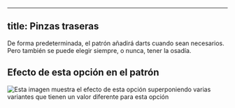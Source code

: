 ***

## title: Pinzas traseras

De forma predeterminada, el patrón añadirá darts cuando sean necesarios. Pero también se puede elegir siempre, o nunca, tener la osadía.

## Efecto de esta opción en el patrón

![Esta imagen muestra el efecto de esta opción superponiendo varias variantes que tienen un valor diferente para esta opción](simone\_backdarts\_sample.svg "Efecto de esta opción en el patrón")
